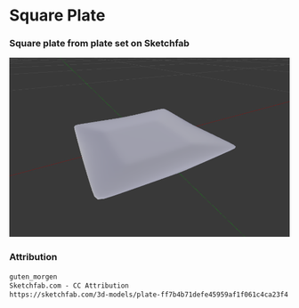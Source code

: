 # Square Plate

### Square plate from plate set on Sketchfab

![Object image preview](thumbnail.png)

### Attribution
```
guten_morgen
Sketchfab.com - CC Attribution
https://sketchfab.com/3d-models/plate-ff7b4b71defe45959af1f061c4ca23f4
```